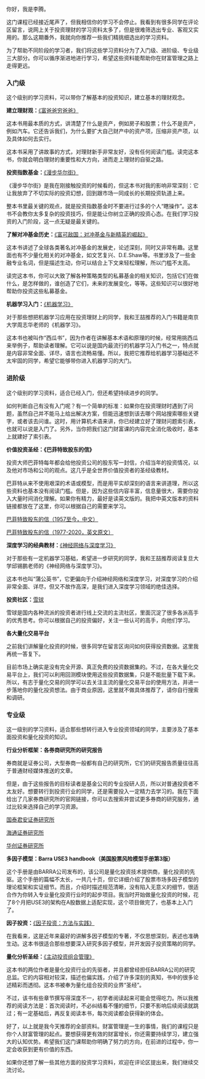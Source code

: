 你好，我是李腾。

这门课程已经接近尾声了，但我相信你的学习不会停止。我看到有很多同学在评论区留言，说网上关于投资理财的学习资料太多了，但是很难筛选出专业、客观又实用的。那么这期番外，我就向你推荐一些我们精挑细选出的学习资料。

为了帮助不同阶段的学习者，我们将这些学习资料分为了入门级、进阶级、专业级三大部分。你可以循序渐进地进行学习，希望这些资料能帮助你在财富管理之路上走得更远。

### 入门级

这个级别的学习资料，可以带你了解基本的投资知识，建立基本的理财观念。

**建立理财观：**[《富爸爸穷爸爸》](https://book.douban.com/subject/27153484/)

这本书用最本质的方式，讲清楚了什么是资产，例如房子和股票；什么不是资产，例如汽车。它还告诉我们，为什么要扩大自己财产中的资产项，压缩非资产项，以及具体如何去实行。

这本书采用了讲故事的方式，对理财新手非常友好，没有任何阅读门槛。读完这本书，你就会明白理财的重要性和大方向，进而走上理财的自驱之路。

**投资指数基金：**[《漫步华尔街》](https://book.douban.com/subject/10606457/)

《漫步华尔街》是我在刚接触投资的时候看的，但这本书对我的影响非常深刻：它让我放弃了不切实际的投资幻想，回到跟市场一同成长的长期投资轨道上来。

整本书里最关键的观点，就是投资指数基金时不要进行过多的个人“瞎操作”。这本书不会教你太多复杂的投资技巧，但是能让你树立正确的投资心态。在我们学习投资的入门阶段，这一点无疑是最关键的。

**了解对冲基金历史：**[《富可敌国：对冲基金与新精英的崛起》](https://book.douban.com/subject/5914480/)

这本书讲述了全球各类著名对冲基金的发展史，论述深刻，同时又非常有趣。这里面也有不少量化相关的对冲基金，如文艺复兴、D.E.Shaw等。书里涉及了一些金融专业名词，但是描述生动，你可以结合上下文来轻松理解，所以门槛不太高。

读完这本书，你可以大致了解各种策略类型的私募基金的相关知识，包括它们在做什么，是怎样做的，谁创造了它们，未来的发展变化，等等。这些知识可以很好地帮助你投资这些私募基金。

**机器学习入门：**[《机器学习》](https://book.douban.com/subject/26708119/)

对于那些想把机器学习应用在投资理财上的同学，我和王喆推荐的入门书籍是南京大学周志华老师的《机器学习》。

这本书也被叫作“西瓜书”，因为作者在讲解基本术语和原理的时候，经常用挑西瓜来举例子，帮助读者理解。它可以说是国内最流行的机器学习入门书之一，特点就是内容非常全面、详尽，语言也流畅易懂。所以，我把它推荐给机器学习基础还不太牢固的同学，希望它能够带你进入机器学习的大门。

### 进阶级

这个级别的学习资料，适合已经入门，但还希望持续进步的同学。

如何判断自己有没有入门呢？有一个简单的标准：如果你在投资理财时遇到了问题，虽然自己并不能马上给出解决方案，但能迅速想到该去哪个网站搜索哪些关键字，或者该去问谁。这时，用计算机术语来讲，你已经建立好了理财问题索引表，也就可以说是入门了。另外，当你把我们这门财富课的内容完全消化吸收时，基本上就建好了索引表。

**价值投资圣经：《巴菲特致股东的信》**

投资大师巴菲特每年都会给他投资公司的股东写一封信，介绍当年的投资情况，以及他对市场和公司的观点。这几乎是全世界价值投资者的圣经级教材。

巴菲特从来不使用艰深的术语或模型，而是用平实却深刻的语言来讲道理，所以这些资料也基本没有阅读门槛。但是，因为这些信内容丰富，信息量很大，需要你投入大量时间消化理解。如果你有精力，最好是读英文版的。我把中英文版本的资料链接都放在了这里，你可以根据自己的需要来学习。

[巴菲特致股东的信（1957至今，中文）](https://xueqiu.com/6217262310/141776956)

[巴菲特致股东的信（1977-2020，英文原文）](https://www.berkshirehathaway.com/letters/letters.html)

**深度学习的经典教材：**[《神经网络与深度学习》](https://book.douban.com/subject/35044046/)

对于那些有一定机器学习基础，希望进一步研究的同学，我和王喆推荐阅读复旦大学邱锡鹏老师的《神经网络与深度学习》。

这本书也叫“蒲公英书”，它更偏向于介绍神经网络和深度学习，对深度学习的介绍非常全面、详尽，但又不故作高深，是我们进入深度学习领域的绝佳选择。

**投资社区：**[雪球](https://xueqiu.com/)

雪球是国内各种流派的投资者进行线上交流的主流社区，里面沉淀了很多各派高手的优秀思考。你可以根据自己的投资偏好，关注一些认可的高手，向他们学习。

**各大量化交易平台**

之前我们讲解量化投资的时候，很多同学在留言区询问如何获得投资数据。这里我再统一答复下。

目前市场上确实是没有完全开源、真正免费的投资数据集的。不过，在各大量化交易平台上，我们可以利用回测模块使用这些投资数据集，只是不能批量下载下来。所以，有志于量化交易的同学可以去关注主流的量化交易平台的使用方法，并进一步落地你的量化投资想法。由于商业原因，这里就不做具体推荐了，请你自行搜索和调研。

### 专业级

这一级别的学习资料，适合那些想转行进入专业投资领域的同学，主要涉及了基本面投资和量化投资的知识。

**行业分析框架：各券商研究所的研究报告**

券商就是证券公司，大型券商一般都有自己的研究所，它们的研究报告质量往往高于普通财经媒体推送的文章。

但是，由于这些报告的目标读者是基金公司的专业投研人员，所以对普通投资者不太友好。想要转行到投资行业的同学，还是需要投入一定精力去学习的。我在下面给出了几家券商研究所的官网链接，你可以去搜索并尝试更多券商的研究服务，通过比较来选择自己的学习资源。

[国泰君安证券研究所](https://www.gtja.com/content/research/industry.html)

[海通证券研究所](https://www.htsec.com/ChannelHome/2016102402/index.shtml)

[华创证券研究所](https://cj.hczq.com/index)

**多因子模型：Barra USE3 handbook（美国股票风险模型手册第3版）**

这个手册是由BARRA公司发布的，该公司是量化投资技术提供商，量化投资的先驱。这个手册的篇幅不太长，一共几十页，但它详细介绍了股票市场多因子模型的理论框架和实证细节。而且，介绍时描述规范清晰，没有陷入无意义的细节，很适合作为你转入专业量化投资行业时的起步项目。我当时开始做量化投资的时候，花了8个月把USE3的架构在A股数据上适配实现，这个项目做完了，也基本上入门了。

**因子投资：**[《因子投资：方法与实践》](https://book.douban.com/subject/35192979/)

在我看来，这是近年来最好的讲解多因子模型的专著，不仅思想深刻，表述也准确生动。这本书很适合那些想要深入研究多因子模型，并开发因子投资策略的同学。

**量化分析圣经：**[《主动投资组合管理》](https://book.douban.com/subject/25984361/)

这本书的两位作者是量化投资行业的先驱者，并且都曾经担任BARRA公司的研究总监。它的内容相对较深，描述也偏实践，介绍了许多深刻的真知，书中的很多论述精彩而透彻。这本书被奉为量化组合投资的业界“圣经”。

不过，该书有些章节撰写得深度不一，初学者阅读起来可能会觉得吃力。所以我推荐的阅读方法是：首次阅读时，不必纠结看不懂的细节，只要不影响后续阅读就跳过；有一定基础后，再反复阅读本书，每次阅读都会获得新的体会。

好了，以上就是我今天推荐的全部资料。财富管理是一生的事情，我们的课程只是你个人财富管理的起点。要想获得更有效的财富增长，你还需要持续学习，建立强大的认知优势。希望我们这门课帮助你明确了努力的方向，在前进的过程中，你一定会收获到更有价值的东西。

如果你还想了解一些其他方面的投资学习资料，欢迎在评论区提出来，我们继续交流讨论。